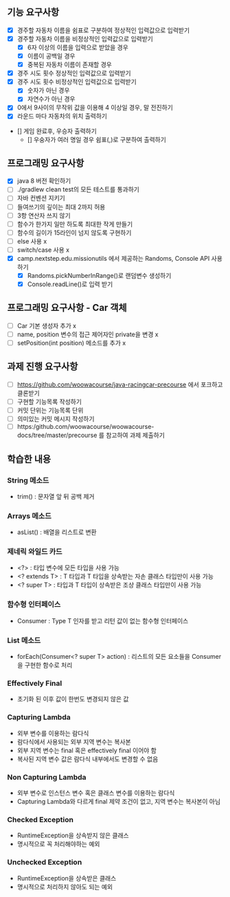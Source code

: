 ## 기능 요구사항
- [x] 경주할 자동차 이름을 쉼표로 구분하여 정상적인 입력값으로 입력받기
- [x] 경주할 자동차 이름을 비정상적인 입력값으로 입력받기
  - [x] 6자 이상의 이름을 입력으로 받았을 경우
  - [x] 이름이 공백일 경우
  - [x] 중복된 자동차 이름이 존재할 경우
- [x] 경주 시도 횟수 정상적인 입력값으로 입력받기
- [x] 경주 시도 횟수 비정상적인 입력값으로 입력받기
  - [x] 숫자가 아닌 경우
  - [x] 자연수가 아닌 경우
- [x] 0에서 9사이의 무작위 값을 이용해 4 이상일 경우, 말 전진하기
- [x] 라운드 마다 자동차의 위치 출력하기
- [] 게임 완료후, 우승자 출력하기
  - [] 우숭자가 여러 명일 경우 쉼표(,)로 구분하여 출력하기

## 프로그래밍 요구사항
- [x] java 8 버전 확인하기
- [ ] ./gradlew clean test의 모든 테스트를 통과하기
- [ ] 자바 컨벤션 지키기
- [ ] 들여쓰기의 깊이는 최대 2까지 허용
- [ ] 3항 연산자 쓰지 않기
- [ ] 함수가 한가지 일만 하도록 최대한 작게 만들기
- [ ] 함수의 길이가 15라인이 넘지 않도록 구현하기
- [ ] else 사용 x
- [ ] switch/case 사용 x
- [x] camp.nextstep.edu.missionutils 에서 제공하는 Randoms, Console API 사용하기
  - [x] Randoms.pickNumberInRange()로 랜덤변수 생성하기
  - [x] Console.readLine()로 입력 받기

## 프로그래밍 요구사항 - Car 객체
- [ ] Car 기본 생성자 추가 x
- [ ] name, position 변수의 접근 제어자인 private을 변경 x
- [ ] setPosition(int position) 메소드를 추가 x

## 과제 진행 요구사항

- [ ] https://github.com/woowacourse/java-racingcar-precourse 에서 포크하고 클론받기
- [ ] 구현할 기능목록 작성하기
- [ ] 커밋 단위는 기능목록 단위
- [ ] 의미있는 커밋 메시지 작성하기
- [ ] https:/github.com/woowacourse/woowacourse-docs/tree/master/precourse 를 참고하여 과제 제출하기

## 학습한 내용

### String 메소드

- trim() : 문자열 앞 뒤 공백 제거

### Arrays 메소드

- asList() : 배열을 리스트로 변환

### 제네릭 와일드 카드

- \<?> : 타입 변수에 모든 타입을 사용 가능
- \<? extends T> : T 타입과 T 타입을 상속받는 자손 클래스 타입만이 사용 가능
- \<? super T> :  타입과 T 타입이 상속받은 조상 클래스 타입만이 사용 가능

### 함수형 인터페이스

- Consumer<T> : Type T 인자를 받고 리턴 값이 없는 함수형 인터페이스

### List 메소드

- forEach(Consumer<? super T> action) : 리스트의 모든 요소들을 Consumer을 구현한 함수로 처리

### Effectively Final

- 초기화 된 이후 값이 한번도 변경되지 않은 값

### Capturing Lambda

- 외부 변수를 이용하는 람다식
- 람다식에서 사용되는 외부 지역 변수는 복사본
- 외부 지역 변수는 final 혹은 effectively final 이어야 함
- 복사된 지역 변수 값은 람다식 내부에서도 변경할 수 없음

### Non Capturing Lambda

- 외부 변수로 인스턴스 변수 혹은 클래스 변수를 이용하는 람다식
- Capturing Lambda와 다르게 final 제약 조건이 없고, 지역 변수는 복사본이 아님

### Checked Exception

- RuntimeException을 상속받지 않은 클래스
- 명시적으로 꼭 처리해야하는 예외

### Unchecked Exception

- RuntimeException을 상속받은 클래스
- 명시적으로 처리하지 않아도 되는 예외
